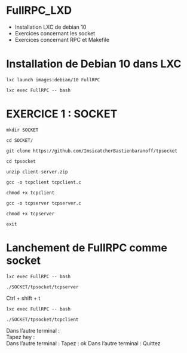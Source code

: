 # FullRPC_LXD
* Installation LXC de debian 10
* Exercices concernant les socket
* Exercices concernant RPC et Makefile

# Installation de Debian 10 dans LXC
```
lxc launch images:debian/10 FullRPC
```
```
lxc exec FullRPC -- bash
```
# EXERCICE 1 : SOCKET 
```
mkdir SOCKET
```
```
cd SOCKET/
```
```
git clone https://github.com/ImsicatcherBastienbaranoff/tpsocket
```
```
cd tpsocket
```
```
unzip client-server.zip
```
```
gcc -o tcpclient tcpclient.c
```
```
chmod +x tcpclient
```
```
gcc -o tcpserver tcpserver.c
```
```
chmod +x tcpserver
```
```
exit
```
# Lanchement de FullRPC comme socket
```
lxc exec FullRPC -- bash
```
```
./SOCKET/tpsocket/tcpserver
```
Ctrl + shift + t
```
lxc exec FullRPC -- bash
```
```
./SOCKET/tpsocket/tcpclient
 ```
Dans l’autre terminal :  
Tapez hey :  
Dans l’autre terminal : 
Tapez : ok 
Dans l’autre terminal : 
Quittez

